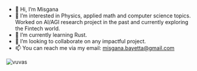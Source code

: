 - 👋 Hi, I’m Misgana
- 👀 I’m interested in Physics, applied math and computer science topics. Worked on AI/AGI research project in the past and currently exploring the Fintech world.
- 🌱 I’m currently learning Rust.
- 💞️ I’m looking to collaborate on any impactful project.
- 📫 You can reach me via my email: misgana.bayetta@gmail.com

<!---
misgeatgit/misgeatgit is a ✨ special ✨ repository because its `README.md` (this file) appears on your GitHub profile.
You can click the Preview link to take a look at your changes.
--->
<p align="left"> <img src="https://komarev.com/ghpvc/?username=misgeatgit&label=Profile%20views&color=0e75b6&style=flat" alt="vuvas" /> </p>
